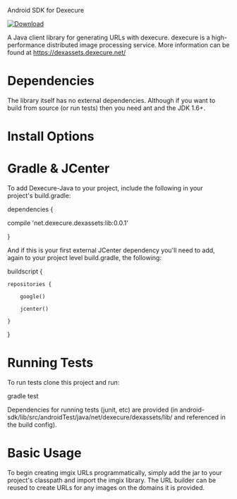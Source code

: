 Android SDK for Dexecure

[ ![Download](https://api.bintray.com/packages/dexecure/maven/android-sdk/images/download.svg?version=0.0.1) ](https://bintray.com/dexecure/maven/android-sdk/0.0.1/link)


A Java client library for generating URLs with dexecure. dexecure is a high-performance distributed image processing service. More information can be found at https://dexassets.dexecure.net/

# Dependencies

The library itself has no external dependencies. Although if you want to build from source (or run tests) then you need ant and the JDK 1.6+.

# Install Options

# Gradle & JCenter
To add Dexecure-Java to your project, include the following in your project's build.gradle:


dependencies {

   compile 'net.dexecure.dexassets:lib:0.0.1'
  
}


And if this is your first external JCenter dependency you'll need to add, again to your project level build.gradle, the following:


buildscript {

    repositories {
    
        google()
        
        jcenter()
        
    }
}

# Running Tests

To run tests clone this project and run:

gradle test

Dependencies for running tests (junit, etc) are provided (in android-sdk/lib/src/androidTest/java/net/dexecure/dexassets/lib/ and referenced in the build config).

# Basic Usage

To begin creating imgix URLs programmatically, simply add the jar to your project's classpath and import the imgix library. The URL builder can be reused to create URLs for any images on the domains it is provided.

